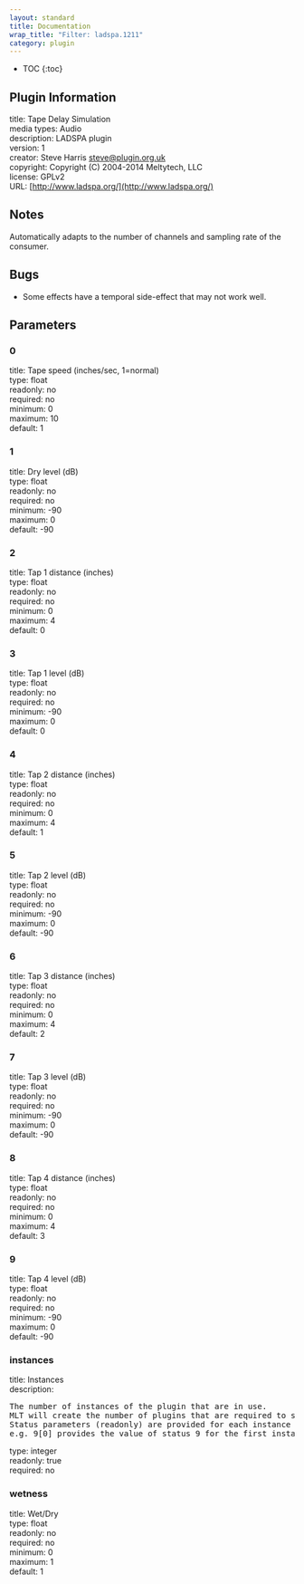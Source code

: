 ```yaml
---
layout: standard
title: Documentation
wrap_title: "Filter: ladspa.1211"
category: plugin
---
```

* TOC
{:toc}

## Plugin Information

title: Tape Delay Simulation  
media types:
Audio  
description: LADSPA plugin  
version: 1  
creator: Steve Harris <steve@plugin.org.uk>  
copyright: Copyright (C) 2004-2014 Meltytech, LLC  
license: GPLv2  
URL: [http://www.ladspa.org/](http://www.ladspa.org/)  

## Notes

Automatically adapts to the number of channels and sampling rate of the consumer.

## Bugs

* Some effects have a temporal side-effect that may not work well.


## Parameters

### 0

title: Tape speed (inches/sec, 1=normal)    
type: float  
readonly: no  
required: no  
minimum: 0  
maximum: 10  
default: 1  

### 1

title: Dry level (dB)    
type: float  
readonly: no  
required: no  
minimum: -90  
maximum: 0  
default: -90  

### 2

title: Tap 1 distance (inches)    
type: float  
readonly: no  
required: no  
minimum: 0  
maximum: 4  
default: 0  

### 3

title: Tap 1 level (dB)    
type: float  
readonly: no  
required: no  
minimum: -90  
maximum: 0  
default: 0  

### 4

title: Tap 2 distance (inches)    
type: float  
readonly: no  
required: no  
minimum: 0  
maximum: 4  
default: 1  

### 5

title: Tap 2 level (dB)    
type: float  
readonly: no  
required: no  
minimum: -90  
maximum: 0  
default: -90  

### 6

title: Tap 3 distance (inches)    
type: float  
readonly: no  
required: no  
minimum: 0  
maximum: 4  
default: 2  

### 7

title: Tap 3 level (dB)    
type: float  
readonly: no  
required: no  
minimum: -90  
maximum: 0  
default: -90  

### 8

title: Tap 4 distance (inches)    
type: float  
readonly: no  
required: no  
minimum: 0  
maximum: 4  
default: 3  

### 9

title: Tap 4 level (dB)    
type: float  
readonly: no  
required: no  
minimum: -90  
maximum: 0  
default: -90  

### instances

title: Instances    
description:
<pre>
The number of instances of the plugin that are in use.
MLT will create the number of plugins that are required to support the number of audio channels.
Status parameters (readonly) are provided for each instance and are accessed by specifying the instance number after the identifier (starting at zero).
e.g. 9[0] provides the value of status 9 for the first instance.
</pre>
type: integer  
readonly: true  
required: no  

### wetness

title: Wet/Dry    
type: float  
readonly: no  
required: no  
minimum: 0  
maximum: 1  
default: 1  

